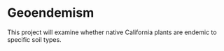 # Geoendemism
This project will examine whether native California plants are endemic to specific soil types.
